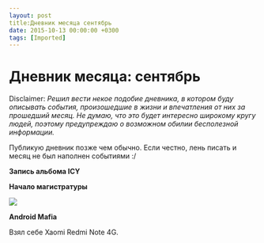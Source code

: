 ```yaml
---
layout: post
title:Дневник месяца сентябрь
date: 2015-10-13 00:00:00 +0300
tags: [Imported]
---
```

# Дневник месяца: сентябрь

Disclaimer:
_Решил вести некое подобие дневника, в котором буду описывать события, произошедшие в жизни и впечатления от них за прошедший месяц. Не думаю, что это будет интересно широкому кругу людей, поэтому предупреждаю о возможном обилии бесполезной информации._

Публикую дневник позже чем обычно. Если честно, лень писать и месяц не был наполнен событиями :/

**Запись альбома ICY**

**Начало магистратуры**

![](https://38.media.tumblr.com/60be4bfec53ae0e77390e6194f6727cf/tumblr_no26hcpCUC1uowxd8o1_250.gif)

**Android Mafia**

Взял себе Xaomi Redmi Note 4G.